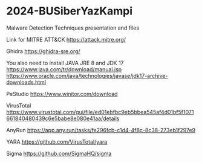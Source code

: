 # 2024-BUSiberYazKampi
Malware Detection Techniques presentation and files

Link for MITRE ATT&CK
https://attack.mitre.org/

Ghidra
https://ghidra-sre.org/

You also need to install JAVA JRE 8 and JDK 17
https://www.java.com/tr/download/manual.jsp
https://www.oracle.com/java/technologies/javase/jdk17-archive-downloads.html

PeStudio
https://www.winitor.com/download

VirusTotal
https://www.virustotal.com/gui/file/ed01ebfbc9eb5bbea545af4d01bf5f1071661840480439c6e5babe8e080e41aa/details

AnyRun
https://app.any.run/tasks/fe296fcb-c1d4-4f8c-8c38-273eb1f297e9

YARA
https://github.com/VirusTotal/yara

Sigma
https://github.com/SigmaHQ/sigma
